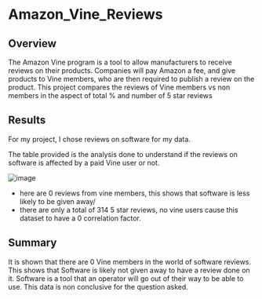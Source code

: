 # Amazon_Vine_Reviews

## Overview
The Amazon Vine program is a tool to allow manufacturers to receive reviews on their products.
Companies will pay Amazon a fee, and give products to Vine members, who are then required to publish
a review on the product. This project compares the reviews of Vine members vs non members in the aspect of
total % and number of 5 star reviews

## Results
For my project, I chose reviews on software for my data.

The table provided is the analysis done to understand if the reviews on software is affected by 
a paid Vine user or not. 

![image](https://user-images.githubusercontent.com/99559096/180669505-d6d60f8e-5b8d-4022-8d68-9fce7be9c1a7.png)

- here are 0 reviews from vine members, this shows that software is less likely to be given away/
- there are only a total of 314 5 star reviews, no vine users cause this dataset to have a 0 correlation factor.

## Summary
It is shown that there are 0 Vine members in the world of software reviews. This shows that Software is likely not given away to have a review done on it. Software is a tool that an operator will go out of their way to be able to use. This data is non conclusive for the question asked.

